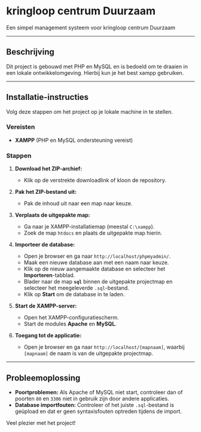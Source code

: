 # kringloop centrum Duurzaam

Een simpel management systeem voor kringloop centrum Duurzaam

---

## Beschrijving
Dit project is gebouwd met PHP en MySQL en is bedoeld om te draaien in een lokale ontwikkelomgeving. Hierbij kun je het best xampp gebruiken.

---

## Installatie-instructies
Volg deze stappen om het project op je lokale machine in te stellen.

### Vereisten
- **XAMPP** (PHP en MySQL ondersteuning vereist)

### Stappen

1. **Download het ZIP-archief:**
   - Klik op de verstrekte downloadlink of kloon de repository.

2. **Pak het ZIP-bestand uit:**
   - Pak de inhoud uit naar een map naar keuze.

3. **Verplaats de uitgepakte map:**
   - Ga naar je XAMPP-installatiemap (meestal `C:\xampp`).
   - Zoek de map `htdocs` en plaats de uitgepakte map hierin.

4. **Importeer de database:**
   - Open je browser en ga naar `http://localhost/phpmyadmin/`.
   - Maak een nieuwe database aan met een naam naar keuze.
   - Klik op de nieuw aangemaakte database en selecteer het **Importeren**-tabblad.
   - Blader naar de map **`sql`** binnen de uitgepakte projectmap en selecteer het meegeleverde `.sql`-bestand.
   - Klik op **Start** om de database in te laden.

5. **Start de XAMPP-server:**
   - Open het XAMPP-configuratiescherm.
   - Start de modules **Apache** en **MySQL**.

6. **Toegang tot de applicatie:**
   - Open je browser en ga naar `http://localhost/[mapnaam]`, waarbij `[mapnaam]` de naam is van de uitgepakte projectmap.

---

## Probleemoplossing
- **Poortproblemen:** Als Apache of MySQL niet start, controleer dan of poorten `80` en `3306` niet in gebruik zijn door andere applicaties.
- **Database importfouten:** Controleer of het juiste `.sql`-bestand is geüpload en dat er geen syntaxisfouten optreden tijdens de import.

Veel plezier met het project!